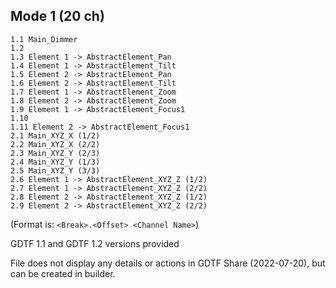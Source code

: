 Mode 1 (20 ch)
--------------

```
1.1 Main_Dimmer
1.2
1.3 Element 1 -> AbstractElement_Pan
1.4 Element 1 -> AbstractElement_Tilt
1.5 Element 2 -> AbstractElement_Pan
1.6 Element 2 -> AbstractElement_Tilt
1.7 Element 1 -> AbstractElement_Zoom
1.8 Element 2 -> AbstractElement_Zoom
1.9 Element 1 -> AbstractElement_Focus1
1.10
1.11 Element 2 -> AbstractElement_Focus1
2.1 Main_XYZ_X (1/2)
2.2 Main_XYZ_X (2/2)
2.3 Main_XYZ_Y (2/3)
2.4 Main_XYZ_Y (1/3)
2.5 Main_XYZ_Y (3/3)
2.6 Element 1 -> AbstractElement_XYZ_Z (1/2)
2.7 Element 1 -> AbstractElement_XYZ_Z (2/2)
2.8 Element 2 -> AbstractElement_XYZ_Z (1/2)
2.9 Element 2 -> AbstractElement_XYZ_Z (2/2)
```

(Format is: `<Break>.<Offset> <Channel Name>`)

GDTF 1.1 and GDTF 1.2 versions provided

File does not display any details or actions in GDTF Share (2022-07-20), but can
be created in builder. 
